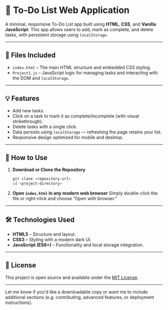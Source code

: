 
# 📝 To-Do List Web Application

A minimal, responsive To-Do List app built using **HTML**, **CSS**, and **Vanilla JavaScript**. This app allows users to add, mark as complete, and delete tasks, with persistent storage using `localStorage`.

---

## 📁 Files Included

* `index.html` – The main HTML structure and embedded CSS styling.
* `Project1.js` – JavaScript logic for managing tasks and interacting with the DOM and `localStorage`.

---

## 💡 Features

* Add new tasks.
* Click on a task to mark it as complete/incomplete (with visual strikethrough).
* Delete tasks with a single click.
* Data persists using `localStorage` — refreshing the page retains your list.
* Responsive design optimized for mobile and desktop.

---

## 🚀 How to Use

1. **Download or Clone the Repository**

   ```bash
   git clone <repository-url>
   cd <project-directory>
   ```

2. **Open `index.html` in any modern web browser**
   Simply double-click the file or right-click and choose “Open with browser.”

---

## 🛠️ Technologies Used

* **HTML5** – Structure and layout.
* **CSS3** – Styling with a modern dark UI.
* **JavaScript (ES6+)** – Functionality and local storage integration.

---


## 📜 License

This project is open source and available under the [MIT License](LICENSE).

---

Let me know if you'd like a downloadable copy or want me to include additional sections (e.g. contributing, advanced features, or deployment instructions).

